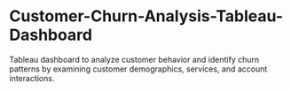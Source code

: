 # Customer-Churn-Analysis-Tableau-Dashboard
Tableau dashboard to analyze customer behavior and identify churn patterns by examining customer demographics, services, and account interactions.
